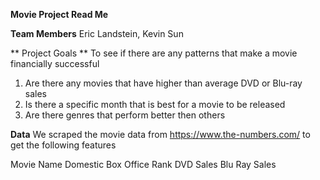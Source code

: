 **Movie Project Read Me**


**Team Members**
Eric Landstein, Kevin Sun 

** Project Goals ** 
To see if there are any patterns that make a movie financially successful 
1. Are there any movies that have higher than average DVD or Blu-ray sales 
2. Is there a specific month that is best for a movie to be released 
3. Are there genres that perform better then others 

**Data**
We scraped the movie data from https://www.the-numbers.com/ to get the following features 

Movie Name 
Domestic Box Office
Rank 
DVD Sales
Blu Ray Sales 

